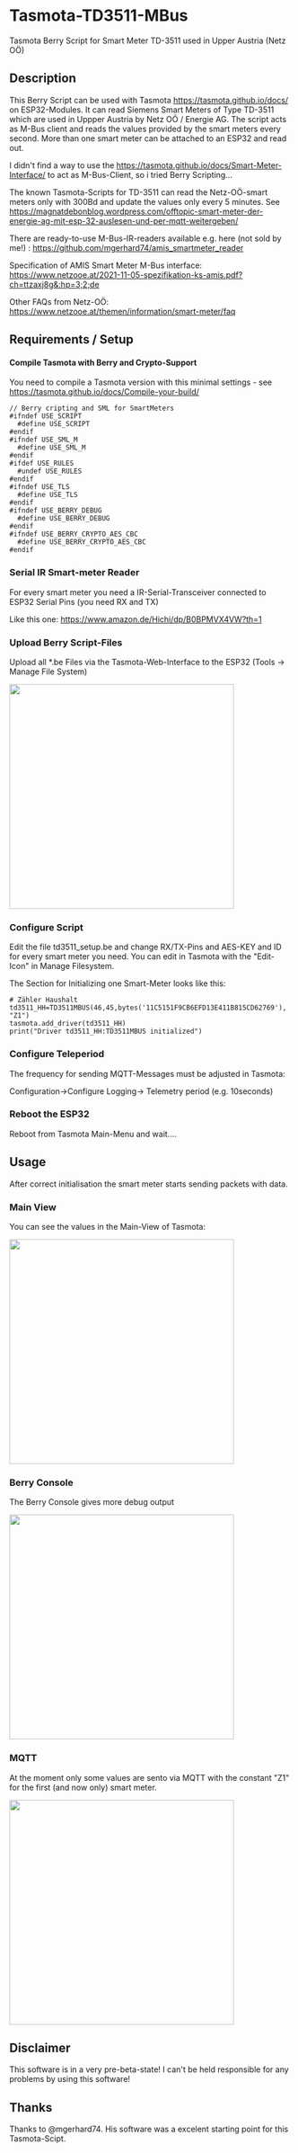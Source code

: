 # Tasmota-TD3511-MBus
Tasmota Berry Script for Smart Meter TD-3511 used in Upper Austria (Netz OÖ)

## Description
This Berry Script can be used with Tasmota https://tasmota.github.io/docs/ on ESP32-Modules.
It can read Siemens Smart Meters of Type TD-3511 which are used in Uppper Austria by Netz OÖ / Energie AG.
The script acts as M-Bus client and reads the values provided by the smart meters every second.
More than one smart meter can be attached to an ESP32 and read out.

I didn't find a way to use the https://tasmota.github.io/docs/Smart-Meter-Interface/ to act as M-Bus-Client, so i tried Berry Scripting...

The known Tasmota-Scripts for TD-3511 can read the Netz-OÖ-smart meters only with 300Bd and update the values only every 5 minutes.
See https://magnatdebonblog.wordpress.com/offtopic-smart-meter-der-energie-ag-mit-esp-32-auslesen-und-per-mqtt-weitergeben/

There are ready-to-use M-Bus-IR-readers available e.g. here (not sold by me!) : https://github.com/mgerhard74/amis_smartmeter_reader

Specification of AMIS Smart Meter M-Bus interface: https://www.netzooe.at/2021-11-05-spezifikation-ks-amis.pdf?ch=ttzaxj8g&:hp=3;2;de

Other FAQs from Netz-OÖ: https://www.netzooe.at/themen/information/smart-meter/faq


## Requirements / Setup
#### Compile Tasmota with Berry and Crypto-Support
You need to compile a Tasmota version with this minimal settings - see https://tasmota.github.io/docs/Compile-your-build/
```
// Berry cripting and SML for SmartMeters
#ifndef USE_SCRIPT
  #define USE_SCRIPT
#endif
#ifndef USE_SML_M
  #define USE_SML_M
#endif
#ifdef USE_RULES
  #undef USE_RULES
#endif
#ifndef USE_TLS
  #define USE_TLS
#endif
#ifndef USE_BERRY_DEBUG
  #define USE_BERRY_DEBUG
#endif
#ifndef USE_BERRY_CRYPTO_AES_CBC
  #define USE_BERRY_CRYPTO_AES_CBC
#endif
```
### Serial IR Smart-meter Reader
For every smart meter you need a IR-Serial-Transceiver connected to ESP32 Serial Pins (you need RX and TX)

Like this one: https://www.amazon.de/Hichi/dp/B0BPMVX4VW?th=1

### Upload Berry Script-Files
Upload all *.be Files via the Tasmota-Web-Interface to the ESP32 (Tools -> Manage File System)

<img src='images/TD3511MBUS-Tasmota-LoRa - Manage File system.png' width='400'>

### Configure Script
Edit the file td3511_setup.be and change RX/TX-Pins and AES-KEY and ID for every smart meter you need. You can edit in Tasmota with the "Edit-Icon" in Manage Filesystem.

The Section for Initializing one Smart-Meter looks like this:

```
# Zähler Haushalt
td3511_HH=TD3511MBUS(46,45,bytes('11C5151F9CB6EFD13E411B815CD62769'), "Z1")
tasmota.add_driver(td3511_HH)
print("Driver td3511_HH:TD3511MBUS initialized")
```

### Configure Teleperiod
The frequency for sending MQTT-Messages must be adjusted in Tasmota:  

Configuration->Configure Logging-> Telemetry period (e.g. 10seconds)

### Reboot the ESP32 
Reboot from Tasmota Main-Menu and wait....


## Usage
After correct initialisation the smart meter starts sending packets with data.

### Main View
You can see the values in the Main-View of Tasmota:

<img src='images/TD3511MBUS-Tasmota-LoRa - Main Menu.png' width='400'>

### Berry Console
The Berry Console gives more debug output

<img src='images/TD3511MBUS-Tasmota-LoRa - Berry Console.png' width='400'>

### MQTT
At the moment only some values are sento via MQTT with the constant "Z1" for the first (and now only) smart meter.

<img src='images/TD3511MBUS-JSON-Output.png' width='400'>

## Disclaimer
This software is in a very pre-beta-state! 
I can't be held responsible for any problems by using this software!

## Thanks
Thanks to @mgerhard74. His software was a excelent starting point for this Tasmota-Scipt.

